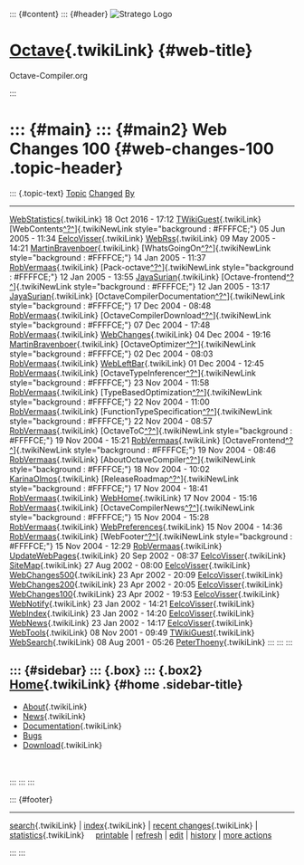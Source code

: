 ::: {#content}
::: {#header}
![Stratego
Logo](http://stratego.insanity.nl/StrategoLogoTextlessWhite-100px.png)

<div>

[Octave](WebHome){.twikiLink} {#web-title}
=============================

Octave-Compiler.org

</div>
:::

::: {#main}
::: {#main2}
Web Changes 100 {#web-changes-100 .topic-header}
===============

::: {.topic-text}
  [Topic](WebChanges100@sortcol=0&table=1&up=0#sorted_table "Sort by this column")                                                                                                                [Changed](WebChanges100@sortcol=1&table=1&up=0#sorted_table "Sort by this column")   [By](WebChanges100@sortcol=2&table=1&up=0#sorted_table "Sort by this column")
  ----------------------------------------------------------------------------------------------------------------------------------------------------------------------------------------------- ------------------------------------------------------------------------------------ -------------------------------------------------------------------------------
  [WebStatistics](../Main/WebStatistics){.twikiLink}                                                                                                                                              18 Oct 2016 - 17:12                                                                  [TWikiGuest](../Main/TWikiGuest){.twikiLink}
  [WebContents[^?^](http://www.program-transformation.org/edit/Main/WebContents?topicparent=Octave.WebChanges100)]{.twikiNewLink style="background : #FFFFCE;"}                                   05 Jun 2005 - 11:34                                                                  [EelcoVisser](../Main/EelcoVisser){.twikiLink}
  [WebRss](../Main/WebRss){.twikiLink}                                                                                                                                                            09 May 2005 - 14:21                                                                  [MartinBravenboer](../Main/MartinBravenboer){.twikiLink}
  [WhatsGoingOn[^?^](http://www.program-transformation.org/edit/Main/WhatsGoingOn?topicparent=Octave.WebChanges100)]{.twikiNewLink style="background : #FFFFCE;"}                                 14 Jan 2005 - 11:37                                                                  [RobVermaas](../Main/RobVermaas){.twikiLink}
  [Pack-octave[^?^](http://www.program-transformation.org/edit/Main/Pack-octave?topicparent=Octave.WebChanges100)]{.twikiNewLink style="background : #FFFFCE;"}                                   12 Jan 2005 - 13:55                                                                  [JayaSurian](../Main/JayaSurian){.twikiLink}
  [Octave-frontend[^?^](http://www.program-transformation.org/edit/Main/Octave-frontend?topicparent=Octave.WebChanges100)]{.twikiNewLink style="background : #FFFFCE;"}                           12 Jan 2005 - 13:17                                                                  [JayaSurian](../Main/JayaSurian){.twikiLink}
  [OctaveCompilerDocumentation[^?^](http://www.program-transformation.org/edit/Main/OctaveCompilerDocumentation?topicparent=Octave.WebChanges100)]{.twikiNewLink style="background : #FFFFCE;"}   17 Dec 2004 - 08:48                                                                  [RobVermaas](../Main/RobVermaas){.twikiLink}
  [OctaveCompilerDownload[^?^](http://www.program-transformation.org/edit/Main/OctaveCompilerDownload?topicparent=Octave.WebChanges100)]{.twikiNewLink style="background : #FFFFCE;"}             07 Dec 2004 - 17:48                                                                  [RobVermaas](../Main/RobVermaas){.twikiLink}
  [WebChanges](../Main/WebChanges){.twikiLink}                                                                                                                                                    04 Dec 2004 - 19:16                                                                  [MartinBravenboer](../Main/MartinBravenboer){.twikiLink}
  [OctaveOptimizer[^?^](http://www.program-transformation.org/edit/Main/OctaveOptimizer?topicparent=Octave.WebChanges100)]{.twikiNewLink style="background : #FFFFCE;"}                           02 Dec 2004 - 08:03                                                                  [RobVermaas](../Main/RobVermaas){.twikiLink}
  [WebLeftBar](../Main/WebLeftBar){.twikiLink}                                                                                                                                                    01 Dec 2004 - 12:45                                                                  [RobVermaas](../Main/RobVermaas){.twikiLink}
  [OctaveTypeInferencer[^?^](http://www.program-transformation.org/edit/Main/OctaveTypeInferencer?topicparent=Octave.WebChanges100)]{.twikiNewLink style="background : #FFFFCE;"}                 23 Nov 2004 - 11:58                                                                  [RobVermaas](../Main/RobVermaas){.twikiLink}
  [TypeBasedOptimization[^?^](http://www.program-transformation.org/edit/Main/TypeBasedOptimization?topicparent=Octave.WebChanges100)]{.twikiNewLink style="background : #FFFFCE;"}               22 Nov 2004 - 11:00                                                                  [RobVermaas](../Main/RobVermaas){.twikiLink}
  [FunctionTypeSpecification[^?^](http://www.program-transformation.org/edit/Main/FunctionTypeSpecification?topicparent=Octave.WebChanges100)]{.twikiNewLink style="background : #FFFFCE;"}       22 Nov 2004 - 08:57                                                                  [RobVermaas](../Main/RobVermaas){.twikiLink}
  [OctaveToC[^?^](http://www.program-transformation.org/edit/Main/OctaveToC?topicparent=Octave.WebChanges100)]{.twikiNewLink style="background : #FFFFCE;"}                                       19 Nov 2004 - 15:21                                                                  [RobVermaas](../Main/RobVermaas){.twikiLink}
  [OctaveFrontend[^?^](http://www.program-transformation.org/edit/Main/OctaveFrontend?topicparent=Octave.WebChanges100)]{.twikiNewLink style="background : #FFFFCE;"}                             19 Nov 2004 - 08:46                                                                  [RobVermaas](../Main/RobVermaas){.twikiLink}
  [AboutOctaveCompiler[^?^](http://www.program-transformation.org/edit/Main/AboutOctaveCompiler?topicparent=Octave.WebChanges100)]{.twikiNewLink style="background : #FFFFCE;"}                   18 Nov 2004 - 10:02                                                                  [KarinaOlmos](../Main/KarinaOlmos){.twikiLink}
  [ReleaseRoadmap[^?^](http://www.program-transformation.org/edit/Main/ReleaseRoadmap?topicparent=Octave.WebChanges100)]{.twikiNewLink style="background : #FFFFCE;"}                             17 Nov 2004 - 18:41                                                                  [RobVermaas](../Main/RobVermaas){.twikiLink}
  [WebHome](../Main/WebHome){.twikiLink}                                                                                                                                                          17 Nov 2004 - 15:16                                                                  [RobVermaas](../Main/RobVermaas){.twikiLink}
  [OctaveCompilerNews[^?^](http://www.program-transformation.org/edit/Main/OctaveCompilerNews?topicparent=Octave.WebChanges100)]{.twikiNewLink style="background : #FFFFCE;"}                     15 Nov 2004 - 15:28                                                                  [RobVermaas](../Main/RobVermaas){.twikiLink}
  [WebPreferences](../Main/WebPreferences){.twikiLink}                                                                                                                                            15 Nov 2004 - 14:36                                                                  [RobVermaas](../Main/RobVermaas){.twikiLink}
  [WebFooter[^?^](http://www.program-transformation.org/edit/Main/WebFooter?topicparent=Octave.WebChanges100)]{.twikiNewLink style="background : #FFFFCE;"}                                       15 Nov 2004 - 12:29                                                                  [RobVermaas](../Main/RobVermaas){.twikiLink}
  [UpdateWebPages](../Main/UpdateWebPages){.twikiLink}                                                                                                                                            20 Sep 2002 - 08:37                                                                  [EelcoVisser](../Main/EelcoVisser){.twikiLink}
  [SiteMap](../Main/SiteMap){.twikiLink}                                                                                                                                                          27 Aug 2002 - 08:00                                                                  [EelcoVisser](../Main/EelcoVisser){.twikiLink}
  [WebChanges500](../Main/WebChanges500){.twikiLink}                                                                                                                                              23 Apr 2002 - 20:09                                                                  [EelcoVisser](../Main/EelcoVisser){.twikiLink}
  [WebChanges200](../Main/WebChanges200){.twikiLink}                                                                                                                                              23 Apr 2002 - 20:05                                                                  [EelcoVisser](../Main/EelcoVisser){.twikiLink}
  [WebChanges100](../Main/WebChanges100){.twikiLink}                                                                                                                                              23 Apr 2002 - 19:53                                                                  [EelcoVisser](../Main/EelcoVisser){.twikiLink}
  [WebNotify](../Main/WebNotify){.twikiLink}                                                                                                                                                      23 Jan 2002 - 14:21                                                                  [EelcoVisser](../Main/EelcoVisser){.twikiLink}
  [WebIndex](../Main/WebIndex){.twikiLink}                                                                                                                                                        23 Jan 2002 - 14:20                                                                  [EelcoVisser](../Main/EelcoVisser){.twikiLink}
  [WebNews](../Main/WebNews){.twikiLink}                                                                                                                                                          23 Jan 2002 - 14:17                                                                  [EelcoVisser](../Main/EelcoVisser){.twikiLink}
  [WebTools](../Main/WebTools){.twikiLink}                                                                                                                                                        08 Nov 2001 - 09:49                                                                  [TWikiGuest](../Main/TWikiGuest){.twikiLink}
  [WebSearch](../Main/WebSearch){.twikiLink}                                                                                                                                                      08 Aug 2001 - 05:26                                                                  [PeterThoeny](../Main/PeterThoeny){.twikiLink}
:::
:::
:::

::: {#sidebar}
::: {.box}
::: {.box2}
[Home](WebHome){.twikiLink} {#home .sidebar-title}
---------------------------

-   [About](AboutOctaveCompiler){.twikiLink}
-   [News](OctaveCompilerNews){.twikiLink}
-   [Documentation](OctaveCompilerDocumentation){.twikiLink}
-   [Bugs](https://catamaran.labs.cs.uu.nl/jira/browse/OCT)
-   [Download](OctaveCompilerDownload){.twikiLink}

\
\
:::
:::
:::

::: {#footer}
<div>

<div>

------------------------------------------------------------------------

[search](WebSearch){.twikiLink} \| [index](WebIndex){.twikiLink} \|
[recent changes](WebChanges){.twikiLink} \|
[statistics](WebStatistics){.twikiLink}    
[printable](http://www.program-transformation.org/view/Octave/WebChanges100?skin=print)
\|
[refresh](http://www.program-transformation.org/fresh/Octave/WebChanges100)
\|
[edit](http://www.program-transformation.org/edit/Octave/WebChanges100?t=1536826802)
\|
[history](http://www.program-transformation.org/rdiff/Octave/WebChanges100)
\| [more
actions](http://www.program-transformation.org/oops/Octave/WebChanges100?template=oopsmore&param1=1.1&param2=1.1)

</div>

</div>
:::
:::
